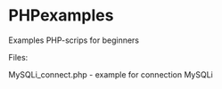 # PHPexamples
Examples PHP-scrips for beginners

Files:

MySQLi_connect.php - example for connection MySQLi
